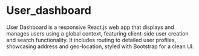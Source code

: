 # User_dashboard
User Dashboard is a responsive React.js web app that displays and manages users using a global context, featuring client-side user creation and search functionality. It includes routing to detailed user profiles, showcasing address and geo-location, styled with Bootstrap for a clean UI.
